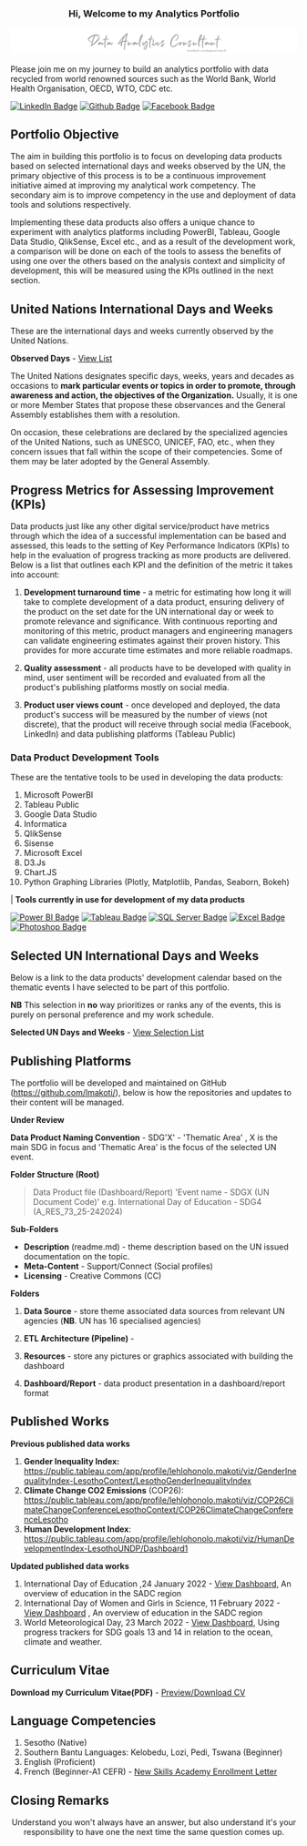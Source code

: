 ### <p style="text-align: center">Hi, Welcome to my Analytics Portfolio </p>

<img src="resource\banner.png" alt="portfolio banner">

Please join me on my journey to build an analytics portfolio with data recycled from world renowned sources such as the World Bank, World Health Organisation, OECD, WTO, CDC etc.

[![LinkedIn Badge](https://img.shields.io/badge/-lehlohonolomakoti-0e76a8?style=flat&labelColor=0e76a8&logo=linkedin&logoColor=white&link=https://linkedin.com/in/lehlohonolomakoti)][linkedin]
[![Github Badge](https://img.shields.io/badge/-lehlohonolomakoti-000000?style=flat&labelColor=000000&logo=github&logoColor=white&link=https://github.com/lmakoti)][github] 
[![Facebook Badge](https://img.shields.io/badge/-lmakoti-1ca0f1?style=flat&labelColor=1ca0f1&logo=facebook&logoColor=white&link=https://facebook.com/lmakoti)][facebook]



## Portfolio Objective

The aim in building this portfolio is to focus on developing data products based on selected international days and weeks observed by the UN, the primary objective of this process is to be a continuous improvement initiative aimed at improving my analytical work competency. The secondary aim is to improve competency in the use and deployment of data tools and solutions respectively.

Implementing these data products also offers a unique chance to experiment with analytics platforms including PowerBI, Tableau, Google Data Studio, QlikSense, Excel etc., and as a result of the development work, a comparison will be done on each of the tools to assess the benefits of using one over the others based on the analysis context and simplicity of development, this will be measured using the KPIs outlined in the next section.



## United Nations International Days and Weeks

These are the international days and weeks currently observed by the United Nations. 

**Observed Days** - <a href="https://www.un.org/en/observances/list-days-weeks" target="_blank">View List</a>

The United Nations designates specific days, weeks, years and decades as occasions to **mark particular events or topics in order to promote,  through awareness and action, the objectives of the Organization.**  Usually, it is one or more Member States that propose these observances  and the General Assembly establishes them with a resolution.

On occasion, these celebrations are declared by the specialized  agencies of the United Nations, such as UNESCO, UNICEF, FAO, etc., when  they concern issues that fall within the scope of their competencies.  Some of them may be later adopted by the General Assembly.



## Progress Metrics for Assessing Improvement (KPIs)

Data products just like any other digital service/product have metrics through which the idea of a successful implementation can be based and assessed, this leads to the setting of Key Performance Indicators (KPIs) to help in the evaluation of progress tracking as more products are delivered. Below is a list that outlines each KPI and the definition of the metric it takes into account:

1. **Development turnaround time** - a metric for estimating how long it will take to complete development of a data product, ensuring delivery of the product on the set date for the UN international day or week to promote relevance and significance. With continuous reporting and monitoring of this metric, product managers and engineering managers can validate engineering estimates against their proven history. This provides for more accurate time estimates and more reliable roadmaps.

2. **Quality assessment** - all products have to be developed with quality in mind, user sentiment will be recorded and evaluated from all the product's publishing platforms mostly on social media.

3. **Product user views count** - once developed and deployed, the data product's success will be measured by the number of views (not discrete), that the product will receive through social media (Facebook, LinkedIn) and data publishing platforms (Tableau Public)



### Data Product Development Tools

These are the tentative tools to be used in developing the data products:

1. Microsoft PowerBI
2. Tableau Public
3. Google Data Studio
4. Informatica
5. QlikSense
6. Sisense
7. Microsoft Excel
8. D3.Js
9. Chart.JS
10. Python Graphing Libraries (Plotly, Matplotlib, Pandas, Seaborn, Bokeh)

| **Tools currently in use for development of my data products**

[![Power BI Badge](https://img.shields.io/badge/-Power%20BI-F2C811?style=for-the-badge&labelColor=212121&logo=powerbi)](#) [![Tableau Badge](https://img.shields.io/badge/-Tableau-E97627?style=for-the-badge&labelColor=212121&logo=tableau)](#) [![SQL Server Badge](https://img.shields.io/badge/-SQL%20Server-CC2927?style=for-the-badge&labelColor=212121&logo=Microsoft%20SQL%20Server&logoColor=CC2927)](#) [![Excel Badge](https://img.shields.io/badge/-Microsoft%20Excel-217346?style=for-the-badge&labelColor=212121&logo=Microsoft%20Excel&logoColor=217346)](#) [![Photoshop Badge](https://img.shields.io/badge/-Adobe%20Photoshop-161637?style=for-the-badge&labelColor=212121&logo=Adobe%20Photoshop&logoColor=white)](#)



## Selected UN International Days and Weeks

Below is a link to the data products' development calendar based on the thematic events I have selected to be part of this portfolio. 

**NB** This selection in **no** way prioritizes or ranks any of the events, this is purely on personal preference and my work schedule.

**Selected UN Days and Weeks** -  <a href="resource\Selected UN Days.md" target="_blank">View Selection List</a>



## Publishing Platforms

The portfolio will be developed and maintained on GitHub (https://github.com/lmakoti/), below is how the repositories and updates to their content will be managed.

**Under Review**

**Data Product Naming Convention** - SDG'X' - 'Thematic Area' , X is the main SDG in focus and 'Thematic Area' is the focus of the selected UN event.

**Folder Structure (Root)**

> Data Product file (Dashboard/Report) 
> 'Event name - SDGX (UN Document Code)'
> e.g. International Day of Education - SDG4 (A_RES_73_25-242024)

**Sub-Folders**
* **Description** (readme.md) - theme description based on the UN issued documentation on the topic.
* **Meta-Content** - Support/Connect (Social profiles)
* **Licensing** - Creative Commons (CC)

**Folders**

1. **Data Source** - store theme associated data sources from relevant UN agencies (**NB**. UN has 16 specialised agencies)

2. **ETL Architecture (Pipeline)** - 

3. **Resources** - store any pictures or graphics associated with building the dashboard

4. **Dashboard/Report** - data product presentation in a dashboard/report format

   

<!---<p style="text-align: center">Then enters meno ... </p>--->



## Published Works

**Previous published data works**

1. **Gender Inequality Index:** https://public.tableau.com/app/profile/lehlohonolo.makoti/viz/GenderInequalityIndex-LesothoContext/LesothoGenderInequalityIndex
2. **Climate Change CO2 Emissions** (COP26): https://public.tableau.com/app/profile/lehlohonolo.makoti/viz/COP26ClimateChangeConferenceLesothoContext/COP26ClimateChangeConferenceLesotho
3. **Human Development Index**: https://public.tableau.com/app/profile/lehlohonolo.makoti/viz/HumanDevelopmentIndex-LesothoUNDP/Dashboard1 

**Updated published data works**

1. International Day of Education ,24 January 2022 - <a href="https://github.com/lmakoti/SDG4-Education">View Dashboard</a>, An overview of education in the SADC region
2. International Day of Women and Girls in Science, 11 February 2022 - <a href="https://github.com/lmakoti/SDG5-Gender-Equality/">View Dashboard</a> , An overview of education in the SADC region
3. World Meteorological Day, 23 March 2022 - <a href="https://github.com/lmakoti/03_World-Meteorological-Day">View Dashboard</a>, Using progress trackers for SDG goals 13 and 14 in relation to the ocean, climate and weather.

## Curriculum Vitae

**Download my Curriculum Vitae(PDF)** -  <a href="resource\LMakoti-CV.pdf" target="_blank" download="Lehlohonolo Makoti CV">Preview/Download CV</a>

## Language Competencies
1. Sesotho (Native)
2. Southern Bantu Languages: Kelobedu, Lozi, Pedi, Tswana (Beginner)
3. English (Proficient)
4. French (Beginner-A1 CEFR) - <a href="https://github.com/LM411/certifications/blob/main/Letter-of-enrollment-1093136.pdf">New Skills Academy Enrollment Letter</a>


## Closing Remarks

<p style="text-align: center">Understand you won't always have an answer, but also understand it's your responsibility to have one the next time the same question comes up.</p>

<!-- Profile Links -->

[linkedin]: https://www.linkedin.com/in/lehlohonolomakoti/
[github]: https://www.github.com/lmakoti/
[facebook]: https://www.facebook.com/lmakoti/

<!--Technology Stack-->

[powerbibadge]: https://img.shields.io/badge/-Power%20BI-F2C811?style=for-the-badge&labelColor=212121&logo=powerbi
[tableaubadge]: https://img.shields.io/badge/-Tableau-E97627?style=for-the-badge&labelColor=212121&logo=tableau
[sqlserverbadge]: https://img.shields.io/badge/-SQL%20Server-CC2927?style=for-the-badge&labelColor=212121&logo=Microsoft%20SQL%20Server&logoColor=CC2927
[excelbadge]: https://img.shields.io/badge/-Microsoft%20Excel-217346?style=for-the-badge&labelColor=212121&logo=Microsoft%20Excel&logoColor=217346
[photoshop]: https://img.shields.io/badge/-Photoshop-3776AB?style=for-the-badge&labelColor=212121&logo=python

